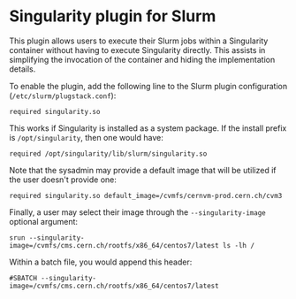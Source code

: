 
Singularity plugin for Slurm
============================

This plugin allows users to execute their Slurm jobs within a Singularity container without
having to execute Singularity directly.  This assists in simplifying the invocation of the
container and hiding the implementation details.

To enable the plugin, add the following line to the Slurm plugin configuration (`/etc/slurm/plugstack.conf`):

```
required singularity.so
```

This works if Singularity is installed as a system package.  If the install prefix is `/opt/singularity`, then
one would have:

```
required /opt/singularity/lib/slurm/singularity.so
```

Note that the sysadmin may provide a default image that will be utilized if the user doesn't provide one:

```
required singularity.so default_image=/cvmfs/cernvm-prod.cern.ch/cvm3
```

Finally, a user may select their image through the `--singularity-image` optional argument:

```
srun --singularity-image=/cvmfs/cms.cern.ch/rootfs/x86_64/centos7/latest ls -lh /
```

Within a batch file, you would append this header:

```
#SBATCH --singularity-image=/cvmfs/cms.cern.ch/rootfs/x86_64/centos7/latest
```

